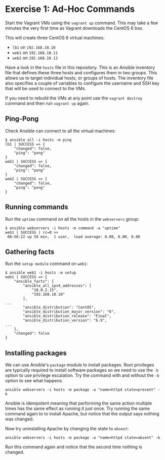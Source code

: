 # Exercise 1: Ad-Hoc Commands

Start the Vagrant VMs using the `vagrant up` command. This may take a few minutes the very first time as Vagrant
downloads the CentOS 6 box.

This will create three CentOS 6 virtual machines:

*   `lb1` on `192.168.10.10`
*   `web1` on `192.168.10.11`
*   `web2` on `192.168.10.12`

Have a look in the `hosts` file in this repository. This is an Ansible inventory file that defines these three hosts
and configures them in two groups. This allows us to target individual hosts, or groups of hosts. The inventory file
also specifies a couple of variables to configure the username and SSH key that will be used to connect to the VMs.

If you need to rebuild the VMs at any point use the `vagrant destroy` command and then run `vagrant up` again.


## Ping-Pong

Check Ansible can connect to all the virtual machines:

```
$ ansible all -i hosts -m ping
lb1 | SUCCESS => {
    "changed": false,
    "ping": "pong"
}
web1 | SUCCESS => {
    "changed": false,
    "ping": "pong"
}
web2 | SUCCESS => {
    "changed": false,
    "ping": "pong"
}
```


## Running commands

Run the `uptime` command on all the hosts in the `webservers` group:

```
$ ansible webservers -i hosts -m command -a "uptime"
web1 | SUCCESS | rc=0 >>
 08:56:22 up 58 min,  1 user,  load average: 0.00, 0.00, 0.00
```


## Gathering facts

Run the `setup module` command on `web1`:

```
$ ansible web1 -i hosts -m setup
web1 | SUCCESS => {
    "ansible_facts": {
        "ansible_all_ipv4_addresses": [
            "10.0.2.15",
            "192.168.10.10"
        ],
...
        "ansible_distribution": "CentOS",
        "ansible_distribution_major_version": "6",
        "ansible_distribution_release": "Final",
        "ansible_distribution_version": "6.9",
...
    },
    "changed": false
}
```


## Installing packages

We can use Ansible's `package` module to install packages. Root privileges are typically required to install software
packages so we need to use the `-b` option to use privilege escalation. Try the command with and without the `-b`
option to see what happens.

```
ansible webservers -i hosts -m package -a "name=httpd state=present" -b
```

Ansible is idempotent meaning that performing the same action multiple times has the same effect as running it just
once. Try running the same command again to to install Apache, but notice that the output says nothing was changed.

Now try uninstalling Apache by changing the state to `absent`:

```
ansible webservers -i hosts -m package -a "name=httpd state=absent" -b
```

Run this command again and notice that the second time nothing is changed.
